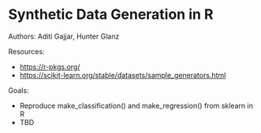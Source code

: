 # Synthetic Data Generation in R

Authors: Aditi Gajjar, Hunter Glanz

Resources:
* https://r-pkgs.org/
* https://scikit-learn.org/stable/datasets/sample_generators.html

Goals:
* Reproduce make_classification() and make_regression() from sklearn in R
* TBD
